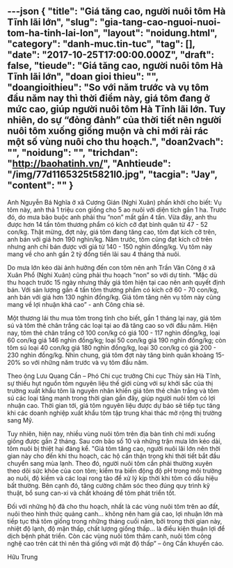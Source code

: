 ---json
{
    "title": "Giá tăng cao, người nuôi tôm Hà Tĩnh lãi lớn",
    "slug": "gia-tang-cao-nguoi-nuoi-tom-ha-tinh-lai-lon",
    "layout": "noidung.html",
    "category": "danh-muc.tin-tuc",
    "tag": [],
    "date": "2017-10-25T17:00:00.000Z",
    "draft": false,
    "tieude": "Giá tăng cao, người nuôi tôm Hà Tĩnh lãi lớn",
    "doan gioi thieu": "",
    "doangioithieu": "So với năm trước và vụ tôm đầu năm nay thì thời điểm này, giá tôm đang ở mức cao, giúp người nuôi tôm Hà Tĩnh lãi lớn. Tuy nhiên, do sự “đỏng đảnh” của thời tiết nên người nuôi tôm xuống giống muộn và chỉ mới rải rác một số vùng nuôi cho thu hoạch.",
    "doan2vach": "",
    "noidung": "",
    "trichdan": "http://baohatinh.vn/",
    "Anhtieude": "/img/77d1165325t5821l0.jpg",
    "tacgia": "Jay",
    "__content__": ""
}
---
<p><span style="font-size:14px">Anh Nguyễn B&aacute; Nghĩa ở x&atilde; Cương Gi&aacute;n (Nghi Xu&acirc;n) phấn khởi cho biết: Vụ t&ocirc;m n&agrave;y, anh thả 1 triệu con giống cho 5 ao nu&ocirc;i với diện t&iacute;ch gần 1 ha. Trước đ&oacute;, do mưa b&atilde;o buộc anh phải thu &ldquo;non&rdquo; mất gần 4 tấn. Vừa đ&acirc;y, anh thu được hơn 14 tấn t&ocirc;m thương phẩm c&oacute; k&iacute;ch cỡ đạt b&igrave;nh qu&acirc;n từ 47 - 52 con/kg. Thật mừng, đợt n&agrave;y, gi&aacute; t&ocirc;m đang tăng cao, t&ocirc;m đạt k&iacute;ch cỡ tr&ecirc;n, anh b&aacute;n với gi&aacute; hơn 190 ngh&igrave;n/kg. Năm trước, t&ocirc;m cũng đạt k&iacute;ch cỡ tr&ecirc;n nhưng anh chỉ b&aacute;n được với gi&aacute; từ 140 - 150 ngh&igrave;n đồng/kg. Vụ t&ocirc;m n&agrave;y mang về cho anh gần 2 tỷ đồng tiền l&atilde;i sau 4 th&aacute;ng thả nu&ocirc;i.</span></p>

<p><span style="font-size:14px">Do mưa lớn k&eacute;o d&agrave;i ảnh hưởng đến con t&ocirc;m n&ecirc;n anh Trần Văn C&ocirc;ng ở x&atilde; Xu&acirc;n Phổ (Nghi Xu&acirc;n) cũng phải thu hoạch &ldquo;non&rdquo; so với dự t&iacute;nh. &ldquo;Mặc d&ugrave; thu hoạch trước 15 ng&agrave;y nhưng thấy gi&aacute; t&ocirc;m hiện tại cao n&ecirc;n anh quyết định b&aacute;n. Với sản lượng gần 4 tấn t&ocirc;m thương phẩm c&oacute; k&iacute;ch cỡ 60 - 70 con/kg, anh b&aacute;n với gi&aacute; hơn 130 ngh&igrave;n đồng/kg. Gi&aacute; t&ocirc;m tăng n&ecirc;n vụ t&ocirc;m n&agrave;y cũng mang về lợi nhuận kh&aacute; cao&rdquo; - anh C&ocirc;ng chia sẻ.</span></p>

<p><span style="font-size:14px">Một thương l&aacute;i thu mua t&ocirc;m trong tỉnh cho biết, gần 1 th&aacute;ng lại nay, gi&aacute; t&ocirc;m s&uacute; v&agrave; t&ocirc;m thẻ ch&acirc;n trắng c&aacute;c loại tại ao đ&atilde; tăng cao so với đầu năm. Hiện nay, t&ocirc;m thẻ ch&acirc;n trắng cỡ 100 con/kg c&oacute; gi&aacute; 100 - 117 ngh&igrave;n đồng/kg, loại 60 con/kg gi&aacute; 146 ngh&igrave;n đồng/kg; loại 50 con/kg gi&aacute; 190 ngh&igrave;n đồng/kg; c&ograve;n t&ocirc;m s&uacute; loại 40 con/kg gi&aacute; 180 ngh&igrave;n đồng/kg, loại 30 con/kg c&oacute; gi&aacute; 200 - 230 ngh&igrave;n đồng/kg. Nh&igrave;n chung, gi&aacute; t&ocirc;m đợt n&agrave;y tăng b&igrave;nh qu&acirc;n khoảng 15-20% so với những năm trước v&agrave; vụ t&ocirc;m đầu năm.</span></p>

<p><span style="font-size:14px">Theo &ocirc;ng Lưu Quang Cần &ndash; Ph&oacute; Chi cục trưởng Chi cục Thủy sản H&agrave; Tĩnh, sự thiếu hụt nguồn t&ocirc;m nguy&ecirc;n liệu thế giới c&ugrave;ng với sự khởi sắc của thị trường xuất khẩu t&ocirc;m l&agrave; nguy&ecirc;n nh&acirc;n khiến gi&aacute; t&ocirc;m thẻ ch&acirc;n trắng v&agrave; t&ocirc;m s&uacute; c&aacute;c loại tăng mạnh trong thời gian gần đ&acirc;y, gi&uacute;p người nu&ocirc;i t&ocirc;m c&oacute; lợi nhuận cao. Thời gian tới, gi&aacute; t&ocirc;m nguy&ecirc;n liệu được dự b&aacute;o sẽ tiếp tục tăng khi c&aacute;c doanh nghiệp xuất khẩu t&ocirc;m tập trung khai th&aacute;c mở rộng thị trường sang Mỹ.</span></p>

<p><span style="font-size:14px">Tuy nhi&ecirc;n, hiện nay, nhiều v&ugrave;ng nu&ocirc;i t&ocirc;m tr&ecirc;n địa b&agrave;n tỉnh chỉ mới xuống giống được gần 2 th&aacute;ng. Sau cơn b&atilde;o số 10 v&agrave; những trận mưa lớn k&eacute;o d&agrave;i, t&ocirc;m nu&ocirc;i bị thiệt hại đ&aacute;ng kể. &quot;Gi&aacute; t&ocirc;m tăng cao, người nu&ocirc;i l&atilde;i lớn n&ecirc;n thời gian n&agrave;y cho đến khi thu hoạch, c&aacute;c hộ cần thận trọng khi thời tiết bắt đầu chuyển sang m&ugrave;a lạnh. Theo đ&oacute;, người nu&ocirc;i t&ocirc;m cần phải thường xuy&ecirc;n theo d&otilde;i sức khỏe của con t&ocirc;m; kiểm tra biến động độ pH trong m&ocirc;i trường ao nu&ocirc;i, độ kiềm v&agrave; c&aacute;c loại rong tảo để xử l&yacute; kịp thời khi t&ocirc;m c&oacute; dấu hiệu bất thường. B&ecirc;n cạnh đ&oacute;, tăng cường chăm s&oacute;c theo đ&uacute;ng quy tr&igrave;nh kỹ thuật, bổ sung can-xi v&agrave; chất kho&aacute;ng để t&ocirc;m ph&aacute;t triển tốt.</span></p>

<p><span style="font-size:14px">Đối với những hộ đ&atilde; cho thu hoạch, nhất l&agrave; c&aacute;c v&ugrave;ng nu&ocirc;i t&ocirc;m tr&ecirc;n ao đất, nu&ocirc;i theo h&igrave;nh thức quảng canh&hellip; kh&ocirc;ng n&ecirc;n ham gi&aacute; cao, lợi nhuận lớn m&agrave; tiếp tục thả t&ocirc;m giống trong những th&aacute;ng cuối năm, bởi trong thời gian n&agrave;y, nhiệt độ lạnh, độ mặn thấp, chất lượng giống thấp&hellip; l&agrave; điều kiện thuận lợi để dịch bệnh ph&aacute;t triển. C&ograve;n c&aacute;c v&ugrave;ng nu&ocirc;i t&ocirc;m th&acirc;m canh, nu&ocirc;i t&ocirc;m c&ocirc;ng nghệ cao tr&ecirc;n c&aacute;t th&igrave; n&ecirc;n thả giống với mật độ thấp&rdquo; &ndash; &ocirc;ng Cần khuyến c&aacute;o.</span></p>

<p><span style="font-size:14px">Hữu Trung</span></p>

